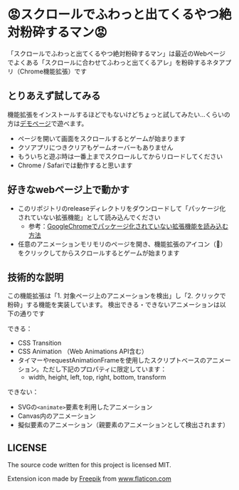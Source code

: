 
# 😡スクロールでふわっと出てくるやつ絶対粉砕するマン😡

「スクロールでふわっと出てくるやつ絶対粉砕するマン」は最近のWebページでよくある「スクロールに合わせてふわっと出てくるアレ」を粉砕するネタアプリ（Chrome機能拡張）です

## とりあえず試してみる

機能拡張をインストールするほどでもないけどちょっと試してみたい...くらいの方は[デモページ](https://yuneco.github.io/animation-pulverizer/)で遊べます。

- ページを開いて画面をスクロールするとゲームが始まります
- クソアプリにつきクリアもゲームオーバーもありません
- もういちと遊ぶ時は一番上までスクロールしてからリロードしてください
- Chrome / Safariでは動作すると思います

## 好きなwebページ上で動かす

- このリポジトリのreleaseディレクトリをダウンロードして「パッケージ化されていない拡張機能」として読み込んでください
  - 参考：[GoogleChromeでパッケージ化されていない拡張機能を読み込む方法](https://blog.janjan.net/2020/04/01/chrome-load-non-package-extensions/)
- 任意のアニメーションモリモリのページを開き、機能拡張のアイコン（🔨）をクリックしてからスクロールするとゲームが始まります

## 技術的な説明

この機能拡張は「1. 対象ページ上のアニメーションを検出」し「2. クリックで粉砕」する機能を実装しています。
検出できる・できないアニメーションは以下の通りです

できる：
- CSS Transition
- CSS Animation （Web Animations API含む）
- タイマーやrequestAnimationFrameを使用したスクリプトベースのアニメーション。ただし下記のプロパティに限定しています：
  - width, height, left, top, right, bottom, transform

できない：
- SVGの`<animate>`要素を利用したアニメーション
- Canvas内のアニメーション
- 擬似要素のアニメーション（親要素のアニメーションとして検出されます）


## LICENSE

The source code written for this project is licensed MIT.

<div>Extension icon made by <a href="https://www.freepik.com" title="Freepik">Freepik</a> from <a href="https://www.flaticon.com/" title="Flaticon">www.flaticon.com</a></div>
